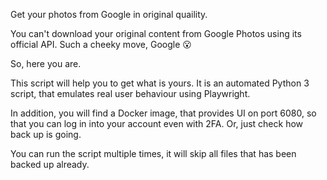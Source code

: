 Get your photos from Google in original quaility.

You can't download your original content from Google Photos using its official API. Such a cheeky move, Google :open_mouth:

So, here you are.

This script will help you to get what is yours. It is an automated Python 3 script, that emulates real user behaviour using Playwright.

In addition, you will find a Docker image, that provides UI on port 6080, so that you can log in into your account even with 2FA. Or, just check how back up is going.


You can run the script multiple times, it will skip all files that has been backed up already.
